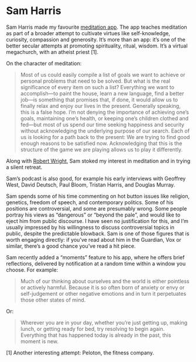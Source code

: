 # Sam Harris
Sam Harris made my favourite [meditation app](https://wakingup.com/). The app teaches meditation as part of a broader attempt to cultivate virtues like self-knowledge, curiosity, compassion and generosity. It’s more than an app: it’s one of the better secular attempts at promoting spirituality, ritual, wisdom. It’s a virtual megachurch, with an atheist priest [1].

On the character of meditation:

> Most of us could easily compile a list of goals we want to achieve or personal problems that need to be solved. But what is the real significance of every item on such a list? Everything we want to accomplish—to paint the house, learn a new language, find a better job—is something that promises that, if done, it would allow us to finally relax and enjoy our lives in the present. Generally speaking, this is a false hope. I’m not denying the importance of achieving one’s goals, maintaining one’s health, or keeping one’s children clothed and fed—but most of us spend our time seeking happiness and security without acknowledging the underlying purpose of our search. Each of us is looking for a path back to the present: We are trying to find good enough reasons to be satisfied now. Acknowledging that this is the structure of the game we are playing allows us to play it differently.

Along with [Robert Wright](/people/robert-wright.md), Sam stoked my interest in meditation and in trying a silent retreat.

Sam’s podcast is also good, for example his early interviews with Geoffrey West, David Deutsch, Paul Bloom, Tristan Harris, and Douglas Murray.

Sam spends some of his time commenting on hot button issues like religion, genetics, freedom of speech, and contemporary politics. Some of his positions are controversial, and some are presumably wrong. Some people portray his views as “dangerous” or “beyond the pale”, and would like to eject him from public discourse. I have seen no justification for this, and I’m usually impressed by his willingness to discuss controversial topics in public, despite the predictable blowback. Sam is one of those figures that is worth engaging directly: if you’ve read about him in the Guardian, Vox or similar, there’s a good chance you’ve read a hit piece.

Sam recently added a “moments” feature to his app, where he offers brief reflections, delivered by notification at a random time within a window you choose. For example:

> Much of our thinking about ourselves and the world is either pointless or actively harmful. Because it is so often born of anxiety or envy or self-judgement or other negative emotions and in turn it perpetuates those other states of mind.

Or:

> Wherever you are in your day, whether you’re just getting up, making lunch, or getting ready for bed, try resolving to begin again. Everything that has happened today is already in the past, this moment is new.

[1] Another interesting attempt: Peloton, the fitness company.

<!-- #web/people -->

<!-- {BearID:sam-harris.md} -->
